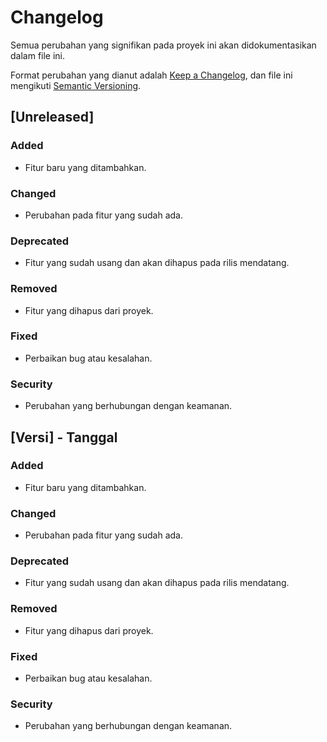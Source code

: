 # Changelog

Semua perubahan yang signifikan pada proyek ini akan didokumentasikan dalam file ini.

Format perubahan yang dianut adalah [Keep a Changelog](https://keepachangelog.com/en/1.0.0/), dan file ini mengikuti [Semantic Versioning](https://semver.org/spec/v2.0.0.html).

## [Unreleased]

### Added
- Fitur baru yang ditambahkan.

### Changed
- Perubahan pada fitur yang sudah ada.

### Deprecated
- Fitur yang sudah usang dan akan dihapus pada rilis mendatang.

### Removed
- Fitur yang dihapus dari proyek.

### Fixed
- Perbaikan bug atau kesalahan.

### Security
- Perubahan yang berhubungan dengan keamanan.

## [Versi] - Tanggal

### Added
- Fitur baru yang ditambahkan.

### Changed
- Perubahan pada fitur yang sudah ada.

### Deprecated
- Fitur yang sudah usang dan akan dihapus pada rilis mendatang.

### Removed
- Fitur yang dihapus dari proyek.

### Fixed
- Perbaikan bug atau kesalahan.

### Security
- Perubahan yang berhubungan dengan keamanan.

